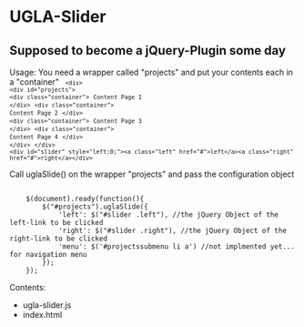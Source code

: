 UGLA-Slider
===========

Supposed to become a jQuery-Plugin some day
-------------------------------------------

Usage:
You need a wrapper called "projects" and put your contents each in a "container"
<code>
	`<div>`
		`<div id="projects">`
			`<div class="container">`
			   `Content Page 1`
			`</div>`
			`<div class="container">`
				`Content Page 2`
			`</div>`
			`<div class="container">`
				`Content Page 3`
			`</div>`
			`<div class="container">`
				`Content Page 4`
			`</div>`
		`</div>`
	`</div>`
	`<div id="slider" style="left:0;"><a class="left" href="#">left</a><a class="right" href="#">right</a></div>`
</code>

Call uglaSlide() on the wrapper "projects" and pass the configuration object

<code>
	$(document).ready(function(){
		$("#projects").uglaSlide({
			'left': $("#slider .left"), //the jQuery Object of the left-link to be clicked
			'right': $("#slider .right"), //the jQuery Object of the right-link to be clicked
			'menu': $('#projectssubmenu li a') //not implmented yet... for navigation menu
		});
	});
</code>

Contents:
*	ugla-slider.js
*	index.html
